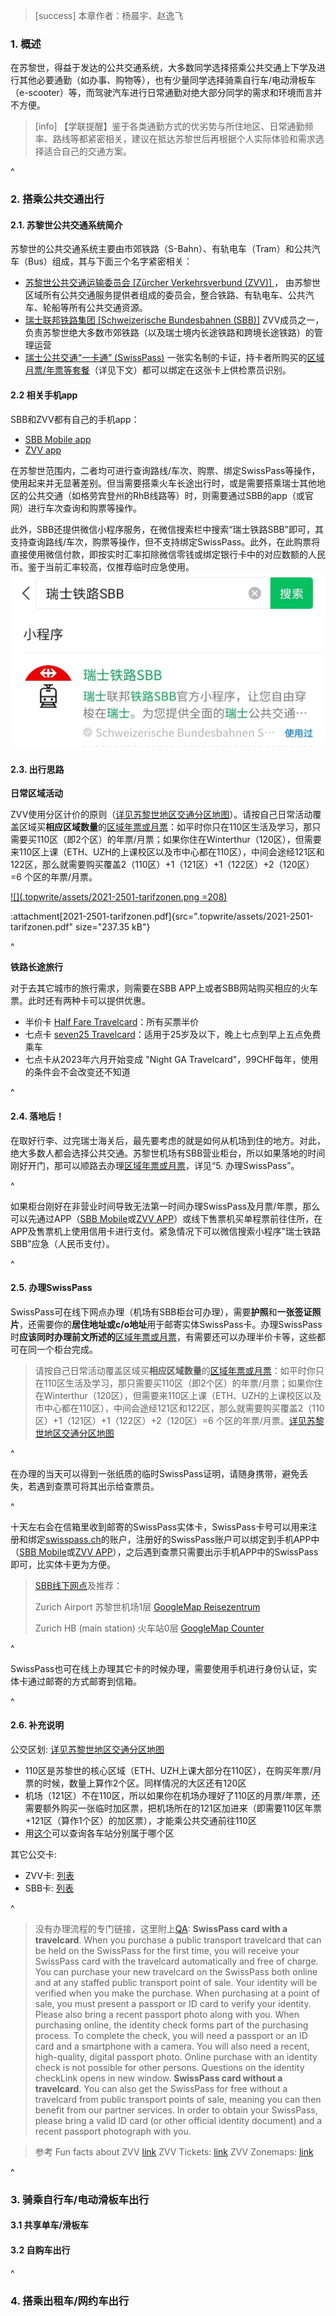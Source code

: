 > [success] 本章作者：杨晨宇、赵逸飞

### **1. 概述**
在苏黎世，得益于发达的公共交通系统，大多数同学选择搭乘公共交通上下学及进行其他必要通勤（如办事、购物等），也有少量同学选择骑乘自行车/电动滑板车（e-scooter）等，而驾驶汽车进行日常通勤对绝大部分同学的需求和环境而言并不方便。

> [info] 【学联提醒】鉴于各类通勤方式的优劣势与所住地区、日常通勤频率、路线等都紧密相关，建议在抵达苏黎世后再根据个人实际体验和需求选择适合自己的交通方案。

^
### **2. 搭乘公共交通出行**
#### **2.1. 苏黎世公共交通系统简介**
苏黎世的公共交通系统主要由市郊铁路（S-Bahn）、有轨电车（Tram）和公共汽车（Bus）组成，其与下面三个名字紧密相关：

* [苏黎世公共交通运输委员会 \[Zürcher Verkehrsverbund (ZVV)\] ](https://www.zvv.ch/zvv/en/home.html)，
由苏黎世区域所有公共交通服务提供者组成的委员会，整合铁路、有轨电车、公共汽车、轮船等所有公共交通资源。
* [瑞士联邦铁路集团 \[Schweizerische Bundesbahnen (SBB)\]](https://www.sbb.ch/en)
ZVV成员之一，负责苏黎世绝大多数市郊铁路（以及瑞士境内长途铁路和跨境长途铁路）的管理运营
* [瑞士公共交通“一卡通” (SwissPass)](https://www.swisspass.ch/info/welcome)
一张实名制的卡证，持卡者所购买的[区域月票/年票等套餐](https://www.zvv.ch/zvv/en/travelcards-and-tickets/travelcards/networkpass.html)（详见下文）都可以绑定在这张卡上供检票员识别。


#### **2.2 相关手机app**

SBB和ZVV都有自己的手机app：
* [SBB Mobile app](https://www.sbb.ch/de/fahrplan/mobile-fahrplaene/sbb-mobile.html)
* [ZVV app](https://www.zvv.ch/zvv/de/service/apps/zvv-app.html)

在苏黎世范围内，二者均可进行查询路线/车次、购票、绑定SwissPass等操作，使用起来并无显著差别。但当需要搭乘火车长途出行时，或是需要搭乘瑞士其他地区的公共交通（如格劳宾登州的RhB线路等）时，则需要通过SBB的app（或官网）进行车次查询和购票等操作。

此外，SBB还提供微信小程序服务，在微信搜索栏中搜索“瑞士铁路SBB”即可，其支持查询路线/车次，购票等操作，但不支持绑定SwissPass。此外，在此购票将直接使用微信付款，即按实时汇率扣除微信零钱或绑定银行卡中的对应数额的人民币。鉴于当前汇率较高，仅推荐临时应急使用。
![](.topwrite/assets/0d6505cc1514a7f8931a7be1c48a9c4.jpg)

#### **2.3. 出行思路**

**日常区域活动**

ZVV使用分区计价的原则（[详见苏黎世地区交通分区地图](https://www.zvv.ch/zvv/en/travelcards-and-tickets/zones/zone-maps.html)）。请按自己日常活动覆盖区域买**相应区域数量**的[区域年票或月票](https://www.zvv.ch/zvv/en/travelcards-and-tickets/travelcards/networkpass.html)：如平时你只在110区生活及学习，那只需要买110区（即2个区）的年票/月票；如果你住在Winterthur（120区），但需要来110区上课（ETH、UZH的上课校区以及市中心都在110区），中间会途经121区和122区，那么就需要购买覆盖2（110区）+1（121区）+1（122区）+2（120区）=6 个区的年票/月票。

[![](.topwrite/assets/2021-2501-tarifzonen.png =208)](https://www.zvv.ch/zvv-assets/abos-und-tickets/zonen/2021-2501-tarifzonen.pdf)

:attachment[2021-2501-tarifzonen.pdf]{src=".topwrite/assets/2021-2501-tarifzonen.pdf" size="237.35 kB"}

^

**铁路长途旅行**

对于去其它城市的旅行需求，则需要在SBB APP上或者SBB网站购买相应的火车票。此时还有两种卡可以提供优惠。

* 半价卡 [Half Fare Travelcard](https://www.sbb.ch/en/travelcards-and-tickets/railpasses/half-fare-travelcard.html)：所有买票半价
* 七点卡 [seven25 Travelcard](https://www.sbb.ch/en/travelcards-and-tickets/railpasses/seven25-travelcard.html)：适用于25岁及以下，晚上七点到早上五点免费乘车
* 七点卡从2023年六月开始变成 "Night GA Travelcard"，99CHF每年，使用的条件会不会改变还不知道

^

#### **2.4. 落地后**！

在取好行李、过完瑞士海关后，最先要考虑的就是如何从机场到住的地方。对此，绝大多数人都会选择公共交通。苏黎世机场有SBB营业柜台，所以如果落地的时间刚好开门，那可以顺路去办理[区域年票或月票](https://www.zvv.ch/zvv/en/travelcards-and-tickets/travelcards/networkpass.html)，详见“5. 办理SwissPass”。

^

如果柜台刚好在非营业时间导致无法第一时间办理SwissPass及月票/年票，那么可以先通过APP（[SBB Mobile](https://www.sbb.ch/de/fahrplan/mobile-fahrplaene/sbb-mobile.html)或[ZVV APP](https://www.zvv.ch/zvv/de/service/apps/zvv-app.html)）或线下售票机买单程票前往住所，在APP及售票机上使用信用卡进行支付。紧急情况下可以微信搜索小程序"瑞士铁路SBB"应急（人民币支付）。

^

#### **2.5. 办理SwissPass**

SwissPass可在线下网点办理（机场有SBB柜台可办理），需要**护照**和**一张签证照片**，还需要你的**居住地址或c/o地址**用于邮寄实体SwissPass卡。办理SwissPass时**应该同时办理前文所述的**[区域年票或月票](https://www.zvv.ch/zvv/en/travelcards-and-tickets/travelcards/networkpass.html)，有需要还可以办理半价卡等，这些都可在同一个柜台完成。

> 请按自己日常活动覆盖区域买**相应区域数量**的[区域年票或月票](https://www.zvv.ch/zvv/en/travelcards-and-tickets/travelcards/networkpass.html)：如平时你只在110区生活及学习，那只需要买110区（即2个区）的年票/月票；如果你住在Winterthur（120区），但需要来110区上课（ETH、UZH的上课校区以及市中心都在110区），中间会途经121区和122区，那么就需要购买覆盖2（110区）+1（121区）+1（122区）+2（120区）=6 个区的年票/月票。[详见苏黎世地区交通分区地图](https://www.zvv.ch/zvv/en/travelcards-and-tickets/zones/zone-maps.html)

^

在办理的当天可以得到一张纸质的临时SwissPass证明，请随身携带，避免丢失，若遇到查票可将其出示给查票员。

^

十天左右会在信箱里收到邮寄的SwissPass实体卡，SwissPass卡号可以用来注册和绑定[swisspass.ch](https://www.swisspass.ch/register)的账户，注册好的SwissPass账户可以绑定到手机APP中（[SBB Mobile](https://www.sbb.ch/de/fahrplan/mobile-fahrplaene/sbb-mobile.html)或[ZVV APP](https://www.zvv.ch/zvv/de/service/apps/zvv-app.html)），之后遇到查票只需要出示手机APP中的SwissPass即可，比实体卡更为方便。

> [SBB线下网点](https://www.sbb.ch/en/station-services/at-the-station/services-at-the-station/gift-ideas/mondaine/points-of-sale.html)及推荐：
>
> Zurich Airport 苏黎世机场1层 [GoogleMap Reisezentrum](https://goo.gl/maps/v1efYctGYJcWsb3P9)
>
> Zurich HB (main station) 火车站0层 [GoogleMap Counter](https://goo.gl/maps/JTy8Kee2fbZ5SigC9)

^

SwissPass也可在线上办理其它卡的时候办理，需要使用手机进行身份认证，实体卡通过邮寄的方式邮寄到信箱。

^

#### **2.6. 补充说明**

公交区划: [详见苏黎世地区交通分区地图](https://www.zvv.ch/zvv/en/travelcards-and-tickets/zones/zone-maps.html)

* 110区是苏黎世的核心区域（ETH、UZH上课大部分在110区），在购买年票/月票的时候，数量上算作2个区。同样情况的大区还有120区
* 机场（121区）不在110区，所以如果你在机场办理好了110区的月票/年票，还需要额外购买一张临时加区票，把机场所在的121区加进来（即需要110区年票+121区（算作1个区）的加区票），才能乘公共交通前往110区
* 用[这个](https://www.zvv.ch/zvv/de/fahrplan/liniennetz/regionalnetz.tab-tab_1.html)可以查询各车站分别属于哪个区

其它公交卡:

* ZVV卡: [列表](https://www.zvv.ch/zvv/en/travelcards-and-tickets/travelcards.html)
* SBB卡: [列表](https://www.sbb.ch/en/travelcards-and-tickets/railpasses.html)

^

> 没有办理流程的专门链接，这里附上[QA](https://www.sbb.ch/en/help-and-contact/produkte-services/swisspass.html#anchor3):
> **SwissPass card with a travelcard**.
> When you purchase a public transport travelcard that can be held on the SwissPass for the first time, you will receive your SwissPass card with the travelcard automatically and free of charge. You can purchase your new travelcard on the SwissPass both online and at any staffed public transport point of sale.
> Your identity will be verified when you make the purchase. When purchasing at a point of sale, you must present a passport or ID card to verify your identity. Please also bring a recent passport photo along with you.
> When purchasing online, the identity check forms part of the purchasing process. To complete the check, you will need a passport or an ID card and a smartphone with a camera. You will also need a recent, high-quality, digital passport photo.
> Online purchase with an identity check is not possible for other persons.
> Questions on the identity checkLink opens in new window.
> **SwissPass card without a travelcard**.
> You can also get the SwissPass for free without a travelcard from public transport points of sale, meaning you can then benefit from our partner services. In order to obtain your SwissPass, please bring a valid ID card (or other official identity document) and a recent passport photograph with you.

> 参考
> Fun facts about ZVV [link](https://secrets.zvv.ch/)
> ZVV Tickets: [link](https://www.zvv.ch/zvv/en/travelcards-and-tickets/tickets.html)
> ZVV Zonemaps: [link](https://www.zvv.ch/zvv/en/travelcards-and-tickets/zones/zone-maps.html)

^
### **3. 骑乘自行车/电动滑板车出行**
#### **3.1 共享单车/滑板车**
#### **3.2 自购车出行**

^
### **4. 搭乘出租车/网约车出行**